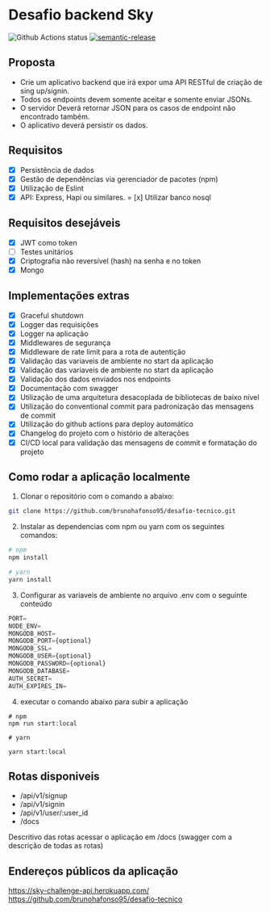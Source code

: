 # Desafio backend Sky

![Github Actions status](https://github.com/brunohafonso95/desafio-tecnico/workflows/Deployment%20Workflow/badge.svg)
[![semantic-release](https://img.shields.io/badge/%20%20%F0%9F%93%A6%F0%9F%9A%80-semantic--release-e10079.svg)](https://github.com/semantic-release/semantic-release)

## Proposta

- Crie um aplicativo backend que irá expor uma API RESTful de criação de sing up/signin.
- Todos os endpoints devem somente aceitar e somente enviar JSONs. 
- O servidor Deverá retornar JSON para os casos de endpoint não encontrado também.
- O aplicativo deverá persistir os dados.

## Requisitos

- [x] Persistência de dados
- [x] Gestão de dependências via gerenciador de pacotes (npm)
- [x] Utilização de Eslint
- [x] API: Express, Hapi ou similares.
= [x] Utilizar banco nosql

## Requisitos desejáveis

- [x] JWT como token
- [ ] Testes unitários
- [x] Criptografia não reversível (hash) na senha e no token
- [x] Mongo

## Implementações extras

- [x] Graceful shutdown
- [x] Logger das requisições
- [x] Logger na aplicação
- [x] Middlewares de segurança
- [x] Middleware de rate limit para a rota de autentição
- [x] Validação das variaveis de ambiente no start da aplicação
- [x] Validação das variaveis de ambiente no start da aplicação
- [x] Validação dos dados enviados nos endpoints
- [x] Documentação com swagger
- [x] Utilização de uma arquitetura desacoplada de bibliotecas de baixo nível
- [x] Utilização do conventional commit para padronização das mensagens de commit
- [x] Utilização do github actions para deploy automático
- [x] Changelog do projeto com o histório de alterações
- [x] CI/CD local para validação das mensagens de commit e formatação do projeto

## Como rodar a aplicação localmente

1. Clonar o repositório com o comando a abaixo:

```bash
git clone https://github.com/brunohafonso95/desafio-tecnico.git
```

2. Instalar as dependencias com npm ou yarn com os seguintes comandos:

```bash
# npm
npm install

# yarn
yarn install
```

3. Configurar as variaveis de ambiente no arquivo .env com o seguinte conteúdo

```javascript
PORT=
NODE_ENV=
MONGODB_HOST=
MONGODB_PORT={optional}
MONGODB_SSL=
MONGODB_USER={optional}
MONGODB_PASSWORD={optional}
MONGODB_DATABASE=
AUTH_SECRET=
AUTH_EXPIRES_IN=
```

4. executar o comando abaixo para subir a aplicação

```
# npm
npm run start:local

# yarn

yarn start:local
```

## Rotas disponiveis

- /api/v1/signup
- /api/v1/signin
- /api/v1/user/:user_id
- /docs

Descritivo das rotas acessar o aplicação em /docs (swagger com a descrição de todas as rotas)

## Endereços públicos da aplicação

https://sky-challenge-api.herokuapp.com/
https://github.com/brunohafonso95/desafio-tecnico

